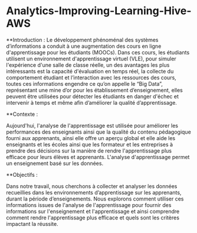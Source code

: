 # Analytics-Improving-Learning-Hive-AWS

**Introduction :
Le développement phénoménal des systèmes d’informations a conduit à une augmentation des cours en ligne d'apprentissage pour les étudiants (MOOCs). Dans ces cours, les étudiants utilisent un environnement d'apprentissage virtuel (VLE), pour simuler l'expérience d'une salle de classe réelle, un des avantages les plus intéressants est la capacité d'évaluation en temps réel, la collecte du comportement étudiant et l’interaction avec les ressources des cours, toutes ces informations engendre ce qu’on appelle le “Big Data”, représentant une mine d’or pour les établissement d’enseignement, elles peuvent être utilisées pour détecter les étudiants en danger d'échec et intervenir à temps  et même afin d’améliorer la qualité d’apprentissage.

**Contexte :

Aujourd'hui, l'analyse de l'apprentissage est utilisée pour améliorer les performances des enseignants ainsi que la qualité du contenu pédagogique fourni aux apprenants, ainsi elle offre un aperçu global et elle aide les enseignants et les écoles ainsi que les formateur et les entreprises à prendre des décisions sur la manière de rendre l'apprentissage plus efficace pour leurs élèves et apprenants. L'analyse d'apprentissage permet un enseignement basé sur les données.

**Objectifs : 

Dans notre travail, nous cherchons à collecter et analyser les données recueillies dans les environnements d’apprentissage sur les apprenants, durant la période d’enseignements. 
Nous explorons comment utiliser ces informations issues de l'analyse de l'apprentissage pour fournir des informations sur l'enseignement et l'apprentissage et ainsi comprendre comment rendre l'apprentissage plus efficace et quels sont les critères impactant la réussite.
